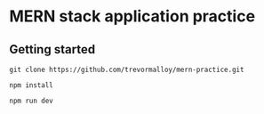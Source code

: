 # MERN stack application practice

## Getting started

```
git clone https://github.com/trevormalloy/mern-practice.git

npm install

npm run dev
```
